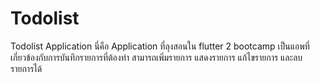 # Todolist
Todolist Application
นี่คือ Application ที่ลุงสอนใน flutter 2 bootcamp เป็นแอพที่เกี่ยวข้องกับการบันทึกรายการที่ต้องทำ สามารถเพิ่มรายการ แสดงรายการ แก้ไขรายการ และลบรายการได้
